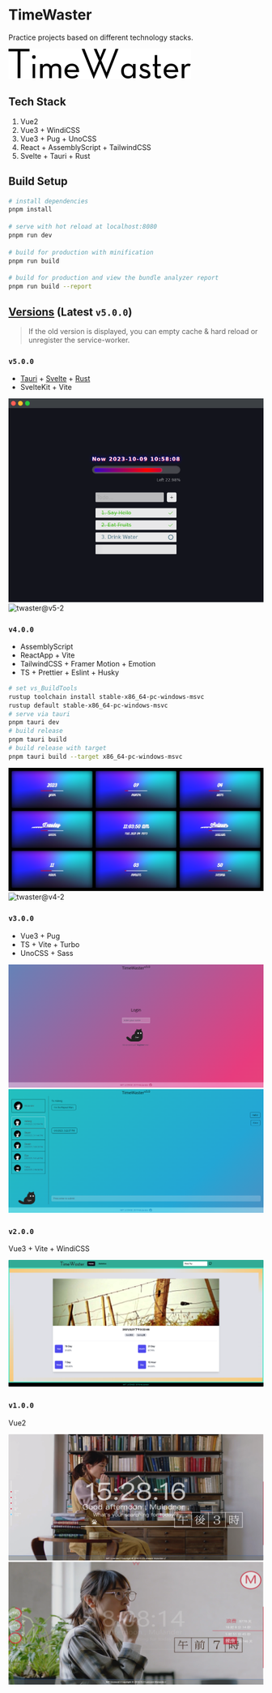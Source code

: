 # TimeWaster 

Practice projects based on different technology stacks.

![timeWaster-logo](./docs/logo.gif)

## Tech Stack

1. Vue2
2. Vue3 + WindiCSS
3. Vue3 + Pug + UnoCSS
4. React + AssemblyScript + TailwindCSS
5. Svelte + Tauri + Rust 

## Build Setup

``` bash
# install dependencies
pnpm install

# serve with hot reload at localhost:8080
pnpm run dev

# build for production with minification
pnpm run build

# build for production and view the bundle analyzer report
pnpm run build --report
```

## [Versions](https://github.com/Mulander-J/timeWaster/releases) (Latest `v5.0.0`)

> If the old version is displayed, you can empty cache & hard reload or unregister the service-worker.

### `v5.0.0`

- [Tauri](https://tauri.app/zh-cn/) + [Svelte](https://svelte.dev/) + [Rust](https://www.rust-lang.org/)
- SvelteKit + Vite

![twaster@v5-1](./docs/twaster@v5_1.png)
![twaster@v5-2](./docs/twaster@v5_2.gif)

### `v4.0.0`

- AssemblyScript
- ReactApp + Vite
- TailwindCSS + Framer Motion + Emotion
- TS + Prettier + Eslint + Husky

```bash
# set vs_BuildTools
rustup toolchain install stable-x86_64-pc-windows-msvc
rustup default stable-x86_64-pc-windows-msvc
# serve via tauri
pnpm tauri dev
# build release
pnpm tauri build
# build release with target  
pnpm tauri build --target x86_64-pc-windows-msvc
```

![twaster@v4-1](./docs/twaster@v4_1.png)
![twaster@v4-2](./docs/twaster@v4_2.gif)

### `v3.0.0`

- Vue3 + Pug
- TS + Vite + Turbo
- UnoCSS + Sass

![twaster@v3-1](./docs/twaster@v3_1.png)
![twaster@v3-2](./docs/twaster@v3_2.png)

### `v2.0.0`

Vue3 + Vite + WindiCSS

![twaster@v2](./docs/twaster@v2.png)

### `v1.0.0`

Vue2

![twaster@v1-1](./docs/twaster@v1_1.png)
![twaster@v1-2](./docs/twaster@v1_2.png)
